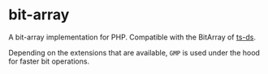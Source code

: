 # bit-array
A bit-array implementation for PHP. Compatible with the BitArray of [ts-ds](https://github.com/nikeee/ts-ds).

Depending on the extensions that are available, `GMP` is used under the hood for faster bit operations.
